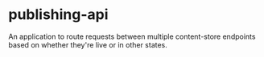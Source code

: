 publishing-api
==============

An application to route requests between multiple content-store endpoints based on whether they're live or in other states.
